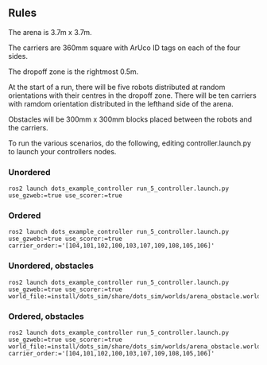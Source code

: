 ## Rules

The arena is 3.7m x 3.7m.

The carriers are 360mm square with ArUco ID tags on each of the four sides.

The dropoff zone is the rightmost 0.5m.

At the start of a run, there will be five robots distributed at random orientations with their centres in the dropoff zone. There will be ten carriers with ramdom orientation distributed in the lefthand side of the arena.

Obstacles will be 300mm x 300mm blocks placed between the robots and the carriers.












To run the various scenarios, do the following, editing controller.launch.py to launch your controllers nodes.



### Unordered
```
ros2 launch dots_example_controller run_5_controller.launch.py use_gzweb:=true use_scorer:=true
```

### Ordered
```
ros2 launch dots_example_controller run_5_controller.launch.py use_gzweb:=true use_scorer:=true carrier_order:='[104,101,102,100,103,107,109,108,105,106]'
```

### Unordered, obstacles
```
ros2 launch dots_example_controller run_5_controller.launch.py use_gzweb:=true use_scorer:=true world_file:=install/dots_sim/share/dots_sim/worlds/arena_obstacle.world
```

### Ordered, obstacles
```
ros2 launch dots_example_controller run_5_controller.launch.py use_gzweb:=true use_scorer:=true world_file:=install/dots_sim/share/dots_sim/worlds/arena_obstacle.world carrier_order:='[104,101,102,100,103,107,109,108,105,106]'
```

